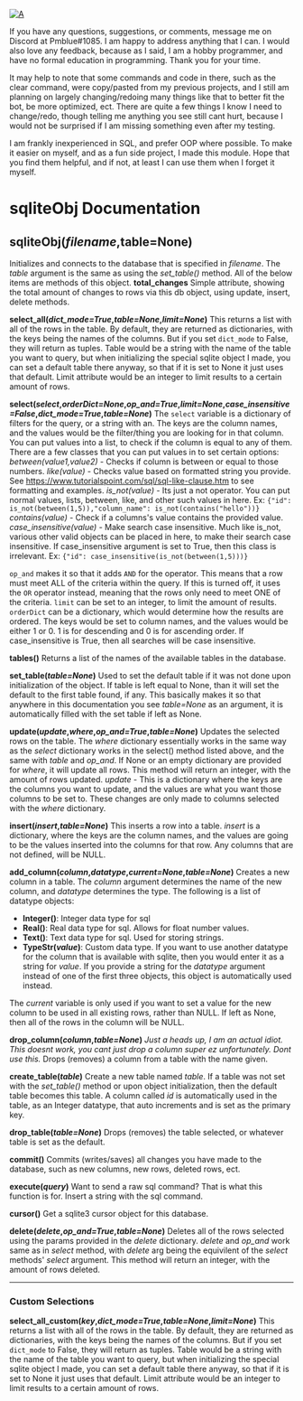 
[![A](https://auxilus.ml/resources/auxilus_thin)](https://auxilus.ml)

If you have any questions, suggestions, or comments, message me on Discord at Pmblue#1085. I am happy to address anything that I can. I would also love any feedback, because as I said, I am a hobby programmer, and have no formal education in programming. Thank you for your time.

It may help to note that some commands and code in there, such as the clear command, were copy/pasted from my previous projects, and I still am planning on largely changing/redoing many things like that to better fit the bot, be more optimized, ect. There are quite a few things I know I need to change/redo, though telling me anything you see still cant hurt, because I would not be surprised if I am missing something even after my testing. 



I am frankly inexperienced in SQL, and prefer OOP where possible. To make it easier on myself, and as a fun side project, I made this module. Hope that you find them helpful, and if not, at least I can use them when I forget it myself.
# __**sqliteObj Documentation**__
## sqliteObj(*filename*,table=None)
Initializes and connects to the database that is specified in *filename*. The *table* argument is the same as using the *set_table()* method. All of the below items are methods of this object.
  **total_changes**
  Simple attribute, showing the total amount of changes to rows via this db object, using update, insert, delete methods.

**select_all(*dict_mode=True*,*table=None*,*limit=None*)**
This returns a list with all of the rows in the table. By default, they are returned as dictionaries, with the keys being the names of the columns. But if you set `dict_mode` to False, they will return as tuples. Table would be a string with the name of the table you want to query, but when initializing the special sqlite object I made, you can set a default table there anyway, so that if it is set to None it just uses that default. Limit attribute would be an integer to limit results to a certain amount of rows.

**select(*select*,*orderDict=None*,*op_and=True*,*limit=None*,*case_insensitive=False*,*dict_mode=True*,*table=None*)**
The `select` variable is a dictionary of filters for the query, or a string with an. The keys are the column names, and the values would be the filter/thing you are looking for in that column. You can put values into a list, to check if the column is equal to any of them. There are a few classes that you can put values in to set certain options:
*between(value1,value2)* - Checks if column is between or equal to those numbers.
*like(value)* - Checks value based on formatted string you provide. See https://www.tutorialspoint.com/sql/sql-like-clause.htm to see formatting and examples.
*is_not(value)* - Its just a not operator. You can put normal values, lists, between, like, and other such values in here. Ex: `{"id": is_not(between(1,5)),"column_name": is_not(contains("hello"))}`
*contains(value)* - Check if a columns's value contains the provided value.
*case_insensitive(value)* - Make search case insensitive. Much like is_not, various other valid objects can be placed in here, to make their search case insensitive. If case_insensitive argument is set to True, then this class is irrelevant. Ex: `{"id": case_insensitive(is_not(between(1,5)))}`

 `op_and` makes it so that it adds `AND` for the operator. This means that a row must meet ALL of the criteria within the query. If this is turned off, it uses the `OR` operator instead, meaning that the rows only need to meet ONE of the criteria. `limit` can be set to an integer, to limit the amount of results. `orderDict` can be a dictionary, which would determine how the results are ordered. The keys would be set to column names, and the values would be either 1 or 0. 1 is for descending and 0 is for ascending order. If case_insensitive is True, then all searches will be case insensitive. 

**tables()**
Returns a list of the names of the available tables in the database.

**set_table(*table=None*)**
Used to set the default table if it was not done upon initialization of the object. If table is left equal to None, than it will set the default to the first table found, if any. This basically makes it so that anywhere in this documentation you see *table=None* as an argument, it is automatically filled with the set table if left as None.

**update(*update*,*where*,*op_and=True*,*table=None*)**
Updates the selected rows on the table. The *where* dictionary essentially works in the same way as the *select* dictionary works in the select() method listed above, and the same with *table* and *op_and*. If None or an empty dictionary are provided for *where*, it will update all rows. This method will return an integer, with the amount of rows updated.
*update* - This is a dictionary where the keys are the columns you want to update, and the values are what you want those columns to be set to. These changes are only made to columns selected with the *where* dictionary.

**insert(*insert*,*table=None*)**
This inserts a row into a table. *insert* is a dictionary, where the keys are the column names, and the values are going to be the values inserted into the columns for that row. Any columns that are not defined, will be NULL.

**add_column(*column*,*datatype*,*current=None*,*table=None*)**
Creates a new column in a table. The *column* argument determines the name of the new column, and *datatype* determines the type. The following is a list of datatype objects:
- **Integer()**: Integer data type for sql
- **Real()**: Real data type for sql. Allows for float number values.
- **Text()**: Text data type for sql. Used for storing strings.
- **TypeStr(*value*)**: Custom data type. If you want to use another datatype for the column that is available with sqlite, then you would enter it as a string for *value*. If you provide a string for the *datatype* argument instead of one of the first three objects, this object is automatically used instead.

The *current* variable is only used if you want to set a value for the new column to be used in all existing rows, rather than NULL. If left as None, then all of the rows in the column will be NULL.

**drop_column(*column*,*table=None*)**
*Just a heads up, I am an actual idiot. This doesnt work, you cant just drop a column super ez unfortunately. Dont use this.*
Drops (removes) a column from a table with the name given.

**create_table(*table*)**
Create a new table named *table*. If a table was not set with the *set_table()* method or upon object initialization, then the default table becomes this table. A column called *id* is automatically used in the table, as an Integer datatype, that auto increments and is set as the primary key.

**drop_table(*table=None*)**
Drops (removes) the table selected, or whatever table is set as the default.

**commit()**
Commits (writes/saves) all changes you have made to the database, such as new columns, new rows, deleted rows, ect.

**execute(*query*)**
Want to send a raw sql command? That is what this function is for. Insert a string with the sql command.

**cursor()**
Get a sqlite3 cursor object for this database.

**delete(*delete*,*op_and=True*,*table=None*)**
Deletes all of the rows selected using the params provided in the *delete* dictionary. *delete* and *op_and* work same as in *select* method, with *delete* arg being the equivilent of the *select* methods' *select* argument. This method will return an integer, with the amount of rows deleted. 

***
### Custom Selections
**select_all_custom(*key*,*dict_mode=True*,*table=None*,*limit=None*)**
This returns a list with all of the rows in the table. By default, they are returned as dictionaries, with the keys being the names of the columns. But if you set `dict_mode` to False, they will return as tuples. Table would be a string with the name of the table you want to query, but when initializing the special sqlite object I made, you can set a default table there anyway, so that if it is set to None it just uses that default. Limit attribute would be an integer to limit results to a certain amount of rows.
